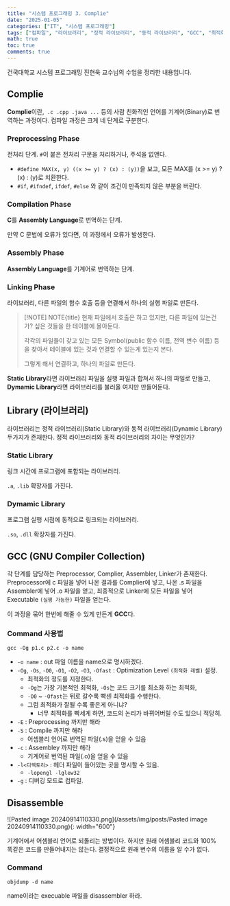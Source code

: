 ```yaml
---
title: "시스템 프로그래밍 3. Complie"
date: "2025-01-05"
categories: ["IT", "시스템 프로그래밍"]
tags: ["컴파일", "라이브러리", "정적 라이브러리", "동적 라이브러리", "GCC", "최적화", "어셈블리", "디스어셈블리"]
math: true
toc: true
comments: true
---
```


건국대학교 시스템 프로그래밍 진현욱 교수님의 수업을 정리한 내용입니다.

## Complie

**Complie**이란,` .c .cpp .java ...` 등의 사람 친화적인 언어를 기계어(Binary)로 번역하는 과정이다. 컴파일 과정은 크게 네 단계로 구분한다.

### Preprocessing Phase

전처리 단계. `#`이 붙은 전처리 구문을 처리하거나, 주석을 없앤다.

- `#define MAX(x, y) ((x >= y) ? (x) : (y))`을 보고, 모든 MAX를 (x >= y) ? (x) : (y)로 치환한다.
- `#if`, `#ifndef`, `ifdef`, `#else` 와 같이 조건이 만족되지 않은 부분을 버린다.

### Compilation Phase

**C**를 **Assembly Language**로 번역하는 단계. 

만약 C 문법에 오류가 있다면, 이 과정에서 오류가 발생한다.

### Assembly Phase

**Assembly Language**를 기계어로 번역하는 단계.

### Linking Phase

라이브러리, 다른 파일의 함수 호출 등을 연결해서 하나의 실행 파일로 만든다.

> [!NOTE] NOTE{title}
> 현재 파일에서 호출은 하고 있지만, 다른 파일에 있는건가? 싶은 것들을 한 테이블에 몰아둔다.
> 
> 각각의 파일들이 갖고 있는 모든 Symbol(public 함수 이름, 전역 변수 이름) 등을 찾아서 테이블에 있는 것과 연결할 수 있는게 있는지 본다.
> 
> 그렇게 해서 연결하고, 하나의 파일로 만든다.

**Static Library**라면 라이브러리 파일을 실행 파일과 합쳐서 하나의 파일로 만들고,
**Dymamic Library**라면 라이브러리를 불러올 여지만 만들어둔다.

## Library (라이브러리)

라이브러리는 정적 라이브러리(Static Library)와 동적 라이브러리(Dynamic Library) 두가지가 존재한다. 정적 라이브러리와 동적 라이브러리의 차이는 무엇인가?
### Static Library

링크 시간에 프로그램에 포함되는 라이브러리.

`.a`, `.lib` 확장자를 가진다.

### Dymamic Library

프로그램 실행 시점에 동적으로 링크되는 라이브러리.

`.so`, `.dll` 확장자를 가진다.

## GCC (GNU Compiler Collection)

각 단계를 담당하는 Preprocessor, Complier, Assembler, Linker가 존재한다. Preprocessor에 c 파일을 넣어 나온 결과를 Complier에 넣고, 나온 .s 파일을 Assembler에 넣어 .o 파일을 얻고, 최종적으로 Linker에 모든 파일을 넣어 Executable `(실행 가능한)` 파일을 얻는다.

이 과정을 묶어 한번에 해줄 수 있게 만든게 **GCC**다.

### Command 사용법

```shell
gcc -Og p1.c p2.c -o name
```

- `-o name` : out 파일 이름을 name으로 명시하겠다.
- `-Og`, `-Os`, `-O0`, `-O1`, `-O2`, `-O3`, `-Ofast` : Optimization Level `(최적화 레벨)` 설정.
    - 최적화의 정도를 지정한다.
    - `-Og`는 가장 기본적인 최적화, `-Os`는 코드 크기를 최소화 하는 최적화,
    - `-O0` ~ `-Ofast`는 뒤로 갈수록 빡센 최적화를 수행한다.
    - 그럼 최적화가 잘될 수록 좋은게 아니냐?
        - 너무 최적화를 빡세게 하면, 코드의 논리가 바뀌어버릴 수도 있으니 적당히.
- `-E` : Preprocessing 까지만 해라
- `-S` : Compile 까지만 해라
    - 어셈블리 언어로 번역된 파일(.s)을 얻을 수 있음
- `-c` : Assembley 까지만 해라
    - 기계어로 번역된 파일(.o)을 얻을 수 있음
- `-l<디렉토리>` : 헤더 파일이 들어있는 곳을 명시할 수 있음.
    - `-lopengl -lglew32`
- `-g` : 디버깅 모드로 컴파일.

## Disassemble

![Pasted image 20240914110330.png](/assets/img/posts/Pasted image 20240914110330.png){: width="600"}

기계어에서 어셈블리 언어로 되돌리는 방법이다. 하지만 원래 어셈블리 코드와 100% 똑같은 코드를 만들어내지는 않는다. 결정적으로 원래 변수의 이름을 알 수가 없다.

### Command

```shell
objdump -d name
```

name이라는 execuable 파일을 disassembler 하라.